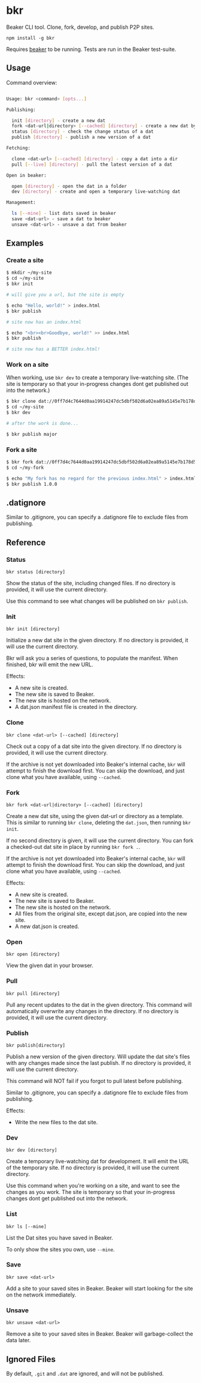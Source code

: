 # bkr

Beaker CLI tool.
Clone, fork, develop, and publish P2P sites.

```
npm install -g bkr
```

Requires [beaker](https://github.com/beakerbrowser/beaker) to be running.
Tests are run in the Beaker test-suite.

## Usage

Command overview:

```bash

Usage: bkr <command> [opts...]

Publishing:

  init [directory] - create a new dat
  fork <dat-url|directory> [--cached] [directory] - create a new dat by copying
  status [directory] - check the change status of a dat
  publish [directory] - publish a new version of a dat

Fetching:

  clone <dat-url> [--cached] [directory] - copy a dat into a dir
  pull [--live] [directory] - pull the latest version of a dat

Open in beaker:

  open [directory] - open the dat in a folder
  dev [directory] - create and open a temporary live-watching dat

Management:

  ls [--mine] - list dats saved in beaker
  save <dat-url> - save a dat to beaker
  unsave <dat-url> - unsave a dat from beaker
```

## Examples

### Create a site

```bash
$ mkdir ~/my-site
$ cd ~/my-site
$ bkr init

# will give you a url, but the site is empty

$ echo "Hello, world!" > index.html
$ bkr publish

# site now has an index.html

$ echo "<br><br>Goodbye, world!" >> index.html
$ bkr publish

# site now has a BETTER index.html!
```

### Work on a site

When working, use `bkr dev` to create a temporary live-watching site.
(The site is temporary so that your in-progress changes dont get published out into the network.)

```bash
$ bkr clone dat://0ff7d4c7644d0aa19914247dc5dbf502d6a02ea89a5145e7b178d57db00504cd/ ~/my-site
$ cd ~/my-site
$ bkr dev 

# after the work is done...

$ bkr publish major
```

### Fork a site

```bash
$ bkr fork dat://0ff7d4c7644d0aa19914247dc5dbf502d6a02ea89a5145e7b178d57db00504cd/ ~/my-fork
$ cd ~/my-fork

$ echo "My fork has no regard for the previous index.html" > index.html
$ bkr publish 1.0.0
```

## .datignore

Similar to .gitignore, you can specify a .datignore file to exclude files from publishing.

## Reference

### Status

```
bkr status [directory]
```

Show the status of the site, including changed files.
If no directory is provided, it will use the current directory.

Use this command to see what changes will be published on `bkr publish`.

### Init

```
bkr init [directory]
```

Initialize a new dat site in the given directory.
If no directory is provided, it will use the current directory.

Bkr will ask you a series of questions, to populate the manifest.
When finished, bkr will emit the new URL.

Effects:

 - A new site is created.
 - The new site is saved to Beaker.
 - The new site is hosted on the network.
 - A dat.json manifest file is created in the directory.

### Clone

```
bkr clone <dat-url> [--cached] [directory]
```

Check out a copy of a dat site into the given directory.
If no directory is provided, it will use the current directory.

If the archive is not yet downloaded into Beaker's internal cache, `bkr` will attempt to finish the download first.
You can skip the download, and just clone what you have available, using `--cached`.

### Fork

```
bkr fork <dat-url|directory> [--cached] [directory]
```

Create a new dat site, using the given dat-url or directory as a template.
This is similar to running `bkr clone`, deleting the `dat.json`, then running `bkr init`.

If no second directory is given, it will use the current directory.
You can fork a checked-out dat site in place by running `bkr fork .`.

If the archive is not yet downloaded into Beaker's internal cache, `bkr` will attempt to finish the download first.
You can skip the download, and just clone what you have available, using `--cached`.

Effects:

 - A new site is created.
 - The new site is saved to Beaker.
 - The new site is hosted on the network.
 - All files from the original site, except dat.json, are copied into the new site.
 - A new dat.json is created.

### Open

```
bkr open [directory]
```

View the given dat in your browser.

### Pull

```
bkr pull [directory]
```

Pull any recent updates to the dat in the given directory.
This command will automatically overwrite any changes in the directory.
If no directory is provided, it will use the current directory.

### Publish

```
bkr publish[directory]
```

Publish a new version of the given directory.
Will update the dat site's files with any changes made since the last publish.
If no directory is provided, it will use the current directory.

This command will NOT fail if you forgot to pull latest before publishing.

Similar to .gitignore, you can specify a .datignore file to exclude files from publishing.

Effects:

 - Write the new files to the dat site.

### Dev

```
bkr dev [directory]
```

Create a temporary live-watching dat for development.
It will emit the URL of the temporary site.
If no directory is provided, it will use the current directory.

Use this command when you're working on a site, and want to see the changes as you work.
The site is temporary so that your in-progress changes dont get published out into the network.

### List

```
bkr ls [--mine]
```

List the Dat sites you have saved in Beaker.

To only show the sites you own, use `--mine`.

### Save

```
bkr save <dat-url>
```

Add a site to your saved sites in Beaker.
Beaker will start looking for the site on the network immediately.

### Unsave

```
bkr unsave <dat-url>
```

Remove a site to your saved sites in Beaker.
Beaker will garbage-collect the data later.


## Ignored Files

By default, `.git` and `.dat` are ignored, and will not be published.
